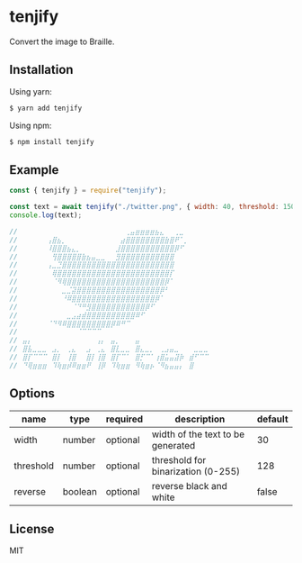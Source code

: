 # tenjify

Convert the image to Braille.

## Installation

Using yarn:

```bash
$ yarn add tenjify
```

Using npm:

```bash
$ npm install tenjify
```

## Example

```js
const { tenjify } = require("tenjify");

const text = await tenjify("./twitter.png", { width: 40, threshold: 150 });
console.log(text);

//⠀⠀⠀⠀⠀⠀⠀⠀⠀⠀⠀⠀⠀⠀⠀⠀⠀⠀⠀⠀⠀⠀⢀⣤⣶⣶⣶⣶⣦⣄⠀⠀⢀⣀⠀⠀⠀⠀⠀⠀
//⠀⠀⠀⠀⠀⠀⢠⣿⣦⡀⠀⠀⠀⠀⠀⠀⠀⠀⠀⠀⠀⣴⣿⣿⣿⣿⣿⣿⣿⣿⣷⣿⠟⠁⡀⠀⠀⠀⠀⠀
//⠀⠀⠀⠀⠀⠀⠸⣿⣿⣿⣦⣄⡀⠀⠀⠀⠀⠀⠀⠀⣸⣿⣿⣿⣿⣿⣿⣿⣿⣿⣿⣿⡿⠋⠀⠀⠀⠀⠀⠀
//⠀⠀⠀⠀⠀⠀⠀⢻⣿⣿⣿⣿⣿⣷⣦⣤⣀⣀⠀⠀⣻⣿⣿⣿⣿⣿⣿⣿⣿⣿⣿⣿⠀⠀⠀⠀⠀⠀⠀⠀
//⠀⠀⠀⠀⠀⠀⢠⣀⣙⣿⣿⣿⣿⣿⣿⣿⣿⣿⣿⣿⣿⣿⣿⣿⣿⣿⣿⣿⣿⣿⣿⣿⠀⠀⠀⠀⠀⠀⠀⠀
//⠀⠀⠀⠀⠀⠀⠀⢿⣿⣿⣿⣿⣿⣿⣿⣿⣿⣿⣿⣿⣿⣿⣿⣿⣿⣿⣿⣿⣿⣿⣿⡏⠀⠀⠀⠀⠀⠀⠀⠀
//⠀⠀⠀⠀⠀⠀⠀⠈⠻⢿⣿⣿⣿⣿⣿⣿⣿⣿⣿⣿⣿⣿⣿⣿⣿⣿⣿⣿⣿⣿⡿⠁⠀⠀⠀⠀⠀⠀⠀⠀
//⠀⠀⠀⠀⠀⠀⠀⠀⠀⣀⣈⣽⣿⣿⣿⣿⣿⣿⣿⣿⣿⣿⣿⣿⣿⣿⣿⣿⣿⡿⠃⠀⠀⠀⠀⠀⠀⠀⠀⠀
//⠀⠀⠀⠀⠀⠀⠀⠀⠀⠘⠿⣿⣿⣿⣿⣿⣿⣿⣿⣿⣿⣿⣿⣿⣿⣿⣿⣿⡿⠁⠀⠀⠀⠀⠀⠀⠀⠀⠀⠀
//⠀⠀⠀⠀⠀⠀⠀⠀⠀⠀⠀⠈⠙⠛⣻⣿⣿⣿⣿⣿⣿⣿⣿⣿⣿⣿⡿⠋⠀⠀⠀⠀⠀⠀⠀⠀⠀⠀⠀⠀
//⠀⠀⠀⠀⠀⠀⠀⠀⠀⠀⣀⣠⣴⣾⣿⣿⣿⣿⣿⣿⣿⣿⣿⣿⠿⠋⠀⠀⠀⠀⠀⠀⠀⠀⠀⠀⠀⠀⠀⠀
//⠀⠀⠀⠀⠀⠀⠈⠙⠻⠿⣿⣿⣿⣿⣿⣿⣿⣿⣿⡿⠿⠛⠉⠀⠀⠀⠀⠀⠀⠀⠀⠀⠀⠀⠀⠀⠀⠀⠀⠀
//⠀⠀⠀⠀⠀⠀⠀⠀⠀⠀⠀⠀⠈⠉⠉⠉⠉⠀⠀⠀⠀⠀⠀⠀⠀⠀⠀⠀⠀⠀⠀⠀⠀⠀⠀⠀⠀⠀⠀⠀
//⠀⣤⡄⠀⠀⠀⠀⠀⠀⠀⠀⠀⠀⠀⠀⠀⢠⡄⠀⣤⡀⠀⠀⠀⣤⠀⠀⠀⠀⠀⠀⠀⠀⠀⠀⠀⠀⠀⠀⠀
//⠀⣿⣧⣀⣀⣀⠀⣠⡀⠀⢀⣄⠀⠀⣠⠀⢀⣄⠀⣿⣇⣀⣀⠀⣿⣄⣀⡀⠀⢀⣠⣤⣀⠀⠀⠀⣀⣀⣀⠀
//⠀⣿⡏⠉⠉⠉⠀⣿⡇⠀⢸⣿⠀⠀⣿⡇⢸⣿⠀⣿⡏⠉⠁⠀⣿⡋⠉⠁⢰⣿⣥⣤⣽⡷⠀⣾⠋⠉⠉⠀
//⠀⠙⢿⣶⣶⣶⠀⠹⢷⣶⡾⠿⣶⣶⠟⠀⢸⡿⠀⠹⢷⣶⣶⠀⠻⢷⣶⡦⠈⠻⣦⣤⣤⡄⠀⣿⠀⠀⠀⠀
```

## Options

| name      | type    | required | description                        | default |
| --------- | ------- | -------- | ---------------------------------- | ------- |
| width     | number  | optional | width of the text to be generated  | 30      |
| threshold | number  | optional | threshold for binarization (0-255) | 128     |
| reverse   | boolean | optional | reverse black and white            | false   |

## License

MIT

